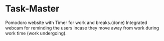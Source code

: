 # Task-Master
Pomodoro website with Timer for work and breaks.(done)
Integrated webcam for reminding the users incase they move away from work during work time (work undergoing).
